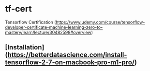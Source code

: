 # tf-cert
Tensorflow Certification (https://www.udemy.com/course/tensorflow-developer-certificate-machine-learning-zero-to-mastery/learn/lecture/30482598#overview)

## [Installation] (https://betterdatascience.com/install-tensorflow-2-7-on-macbook-pro-m1-pro/)
